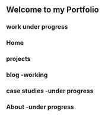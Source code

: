 ## Welcome to my Portfolio

### work under progress

### Home
### projects
### blog -working
### case studies -under progress
### About -under progress 